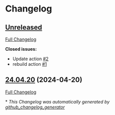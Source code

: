 # Changelog

## [Unreleased](https://github.com/buluma/ansible-role-cve_2024_3094/tree/HEAD)

[Full Changelog](https://github.com/buluma/ansible-role-cve_2024_3094/compare/24.04.20...HEAD)

**Closed issues:**

- Update action [\#2](https://github.com/buluma/ansible-role-cve_2024_3094/issues/2)
- rebuild action [\#1](https://github.com/buluma/ansible-role-cve_2024_3094/issues/1)

## [24.04.20](https://github.com/buluma/ansible-role-cve_2024_3094/tree/24.04.20) (2024-04-20)

[Full Changelog](https://github.com/buluma/ansible-role-cve_2024_3094/compare/9abd249febbf3214a0e3774e65699e282ba85b23...24.04.20)



\* *This Changelog was automatically generated by [github_changelog_generator](https://github.com/github-changelog-generator/github-changelog-generator)*
